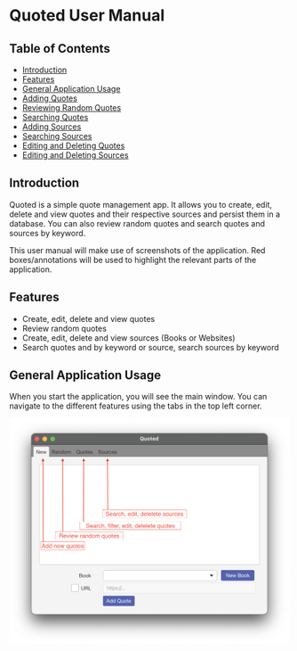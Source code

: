 # Quoted User Manual

## Table of Contents
- [Introduction](#introduction)
- [Features](#features)
- [General Application Usage](#general-application-usage)
- [Adding Quotes](#adding-quotes)
- [Reviewing Random Quotes](#editing-quotes)
- [Searching Quotes](#searching-quotes)
- [Adding Sources](#adding-sources)
- [Searching Sources](#searching-sources)
- [Editing and Deleting Quotes](#editing-quotes)
- [Editing and Deleting Sources](#editing-sources)

## Introduction

Quoted is a simple quote management app. It allows you to create, edit, delete and view quotes and their respective sources and persist them in a database. You can also review random quotes and search quotes and sources by keyword.

This user manual will make use of screenshots of the application. Red boxes/annotations will be used to highlight the relevant parts of the application.

## Features

- Create, edit, delete and view quotes
- Review random quotes
- Create, edit, delete and view sources (Books or Websites)
- Search quotes and by keyword or source, search sources by keyword

## General Application Usage

When you start the application, you will see the main window. You can navigate to the different features using the tabs in the top left corner.

![Main Window](images/main_window.png)